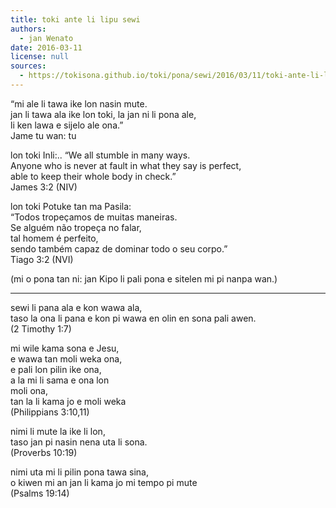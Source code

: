 ```yaml
---
title: toki ante li lipu sewi
authors:
  - jan Wenato
date: 2016-03-11
license: null
sources:
  - https://tokisona.github.io/toki/pona/sewi/2016/03/11/toki-ante-li-lipu-sewi.html
---
```


“mi ale li tawa ike lon nasin mute.  \
jan li tawa ala ike lon toki, la jan ni li pona ale,  \
li ken lawa e sijelo ale ona.”  \
Jame tu wan: tu

lon toki Inli:.. “We all stumble in many ways.  \
Anyone who is never at fault in what they say is perfect,  \
able to keep their whole body in check.”  \
James 3:2 (NIV)

lon toki Potuke tan ma Pasila:  \
“Todos tropeçamos de muitas maneiras.  \
Se alguém não tropeça no falar,  \
tal homem é perfeito,  \
sendo também capaz de dominar todo o seu corpo.”  \
Tiago 3:2 (NVI)

(mi o pona tan ni: jan Kipo li pali pona e sitelen mi pi nanpa wan.)

---

sewi li pana ala e kon wawa ala,  \
taso la ona li pana e kon pi wawa en olin en sona pali awen.  \
(2 Timothy 1:7)

mi wile kama sona e Jesu,  \
e wawa tan moli weka ona,  \
e pali lon pilin ike ona,  \
a la mi li sama e ona lon  \
moli ona,  \
tan la li kama jo e moli weka  \
(Philippians 3:10,11)

nimi li mute la ike li lon,  \
taso jan pi nasin nena uta li sona.  \
(Proverbs 10:19)

nimi uta mi li pilin pona tawa sina,  \
o kiwen mi an jan li kama jo mi tempo pi mute  \
(Psalms 19:14)

